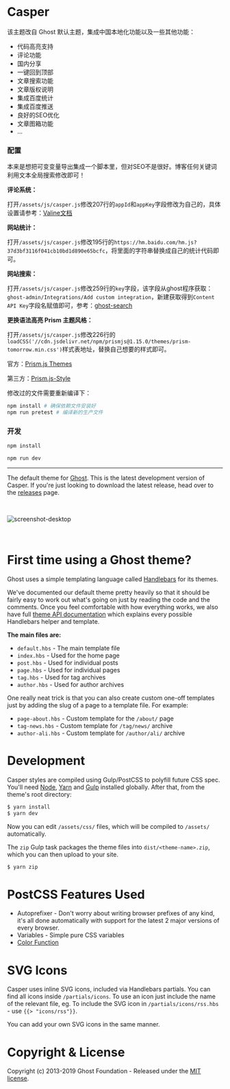 # Casper

该主题改自 Ghost 默认主题，集成中国本地化功能以及一些其他功能：

- 代码高亮支持
- 评论功能
- 国内分享
- 一键回到顶部
- 文章搜索功能
- 文章版权说明
- 集成百度统计
- 集成百度推送
- 良好的SEO优化
- 文章图箱功能
- ...

### 配置

本来是想把可变变量导出集成一个脚本里，但对SEO不是很好。博客任何关键词利用文本全局搜索修改即可！

**评论系统：**

打开`/assets/js/casper.js`修改207行的`appId`和`appKey`字段修改为自己的，具体设置请参考：[Valine文档](https://valine.js.org/configuration.html#appId)

**网站统计：**

打开`/assets/js/casper.js`修改195行的`https://hm.baidu.com/hm.js?37d3bf3116f041cb10bd1d890e65bcfc`，将里面的字符串替换成自己的统计代码即可。

**网站搜索：**

打开`/assets/js/casper.js`修改259行的`key`字段，该字段从ghost程序获取：`ghost-admin/Integrations/Add custom integration`，新建获取得到`Content API Key`字段名赋值即可，参考：[ghost-search](https://github.com/HauntedThemes/ghost-search#step-3---setup-a-custom-integration)

**更换语法高亮 Prism 主题风格：**

打开`/assets/js/casper.js`修改226行的`loadCSS('//cdn.jsdelivr.net/npm/prismjs@1.15.0/themes/prism-tomorrow.min.css')`样式表地址，替换自己想要的样式即可。

官方：[Prism.js Themes](https://prismjs.com/download.html)

第三方：[Prism.js-Style](https://github.com/JaxsonWang/Prism.js-Style)


修改过的文件需要重新编译下：

```bash
npm install # 确保依赖文件安装好
npm run pretest # 编译新的生产文件
```

### 开发

```bash
npm install

npm run dev
```

---

The default theme for [Ghost](http://github.com/tryghost/ghost/). This is the latest development version of Casper. If you're just looking to download the latest release, head over to the [releases](https://github.com/TryGhost/Casper/releases) page.

&nbsp;

![screenshot-desktop](https://user-images.githubusercontent.com/120485/27221326-1e31d326-5280-11e7-866d-82d550a7683b.jpg)

&nbsp;

# First time using a Ghost theme?

Ghost uses a simple templating language called [Handlebars](http://handlebarsjs.com/) for its themes.

We've documented our default theme pretty heavily so that it should be fairly easy to work out what's going on just by reading the code and the comments. Once you feel comfortable with how everything works, we also have full [theme API documentation](https://themes.ghost.org) which explains every possible Handlebars helper and template.

**The main files are:**

- `default.hbs` - The main template file
- `index.hbs` - Used for the home page
- `post.hbs` - Used for individual posts
- `page.hbs` - Used for individual pages
- `tag.hbs` - Used for tag archives
- `author.hbs` - Used for author archives

One really neat trick is that you can also create custom one-off templates just by adding the slug of a page to a template file. For example:

- `page-about.hbs` - Custom template for the `/about/` page
- `tag-news.hbs` - Custom template for `/tag/news/` archive
- `author-ali.hbs` - Custom template for `/author/ali/` archive


# Development

Casper styles are compiled using Gulp/PostCSS to polyfill future CSS spec. You'll need [Node](https://nodejs.org/), [Yarn](https://yarnpkg.com/) and [Gulp](https://gulpjs.com) installed globally. After that, from the theme's root directory:

```bash
$ yarn install
$ yarn dev
```

Now you can edit `/assets/css/` files, which will be compiled to `/assets/` automatically.

The `zip` Gulp task packages the theme files into `dist/<theme-name>.zip`, which you can then upload to your site.

```bash
$ yarn zip
```

# PostCSS Features Used

- Autoprefixer - Don't worry about writing browser prefixes of any kind, it's all done automatically with support for the latest 2 major versions of every browser.
- Variables - Simple pure CSS variables
- [Color Function](https://github.com/postcss/postcss-color-function)


# SVG Icons

Casper uses inline SVG icons, included via Handlebars partials. You can find all icons inside `/partials/icons`. To use an icon just include the name of the relevant file, eg. To include the SVG icon in `/partials/icons/rss.hbs` - use `{{> "icons/rss"}}`.

You can add your own SVG icons in the same manner.


# Copyright & License

Copyright (c) 2013-2019 Ghost Foundation - Released under the [MIT license](LICENSE).
